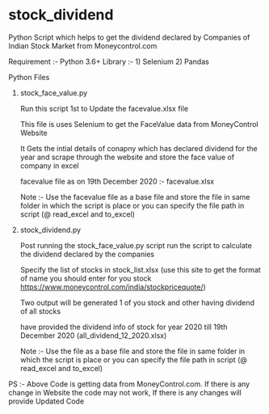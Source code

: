 # stock_dividend
Python Script which helps to get the dividend declared by Companies of Indian Stock Market from Moneycontrol.com

Requirement :-
  Python 3.6+
    Library :-
      1) Selenium
      2) Pandas



Python Files

1) stock_face_value.py

    Run this script 1st to Update the facevalue.xlsx file
  
    This file is uses Selenium to get the FaceValue data from MoneyControl Website
  
    It Gets the intial details of conapny which has declared dividend for the year and scrape through the website and store the face value of company in excel
  
    facevalue file as on 19th December 2020 :- facevalue.xlsx
  
    Note :- Use the facevalue file as a base file and store the file in same folder in which the script is place or you can specify the file path in script (@ read_excel and   to_excel)
  
  

2) stock_dividend.py

    Post running the stock_face_value.py script run the script to calculate the dividend declared by the companies
   
    Specify the list of stocks in stock_list.xlsx (use this site to get the format of name you should enter for you stock https://www.moneycontrol.com/india/stockpricequote/)
   
    Two output will be generated 1 of you stock and other having dividend of all stocks
   
    have provided the dividend info of stock for year 2020 till 19th December 2020 (all_dividend_12_2020.xlsx)
   
    Note :- Use the file as a base file and store the file in same folder in which the script is place or you can specify the file path in script (@ read_excel and to_excel)
   
PS :- Above Code is getting data from MoneyControl.com. If there is any change in Website the code may not work, If there is any changes will provide Updated Code

